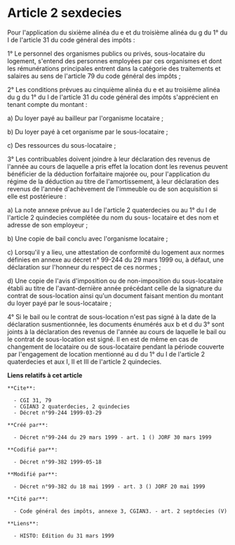 # Article 2 sexdecies

Pour l'application du sixième alinéa du e et du troisième alinéa du g du 1° du I de l'article 31 du code général des impôts :

1° Le personnel des organismes publics ou privés, sous-locataire du logement, s'entend des personnes employées par ces
organismes et dont les rémunérations principales entrent dans la catégorie des traitements et salaires au sens de l'article
79 du code général des impôts ;

2° Les conditions prévues au cinquième alinéa du e et au troisième alinéa du g du 1° du I de l'article 31 du code général des
impôts s'apprécient en tenant compte du montant :

a) Du loyer payé au bailleur par l'organisme locataire ;

b) Du loyer payé à cet organisme par le sous-locataire ;

c) Des ressources du sous-locataire ;

3° Les contribuables doivent joindre à leur déclaration des revenus de l'année au cours de laquelle a pris effet la location
dont les revenus peuvent bénéficier de la déduction forfaitaire majorée ou, pour l'application du régime de la déduction au
titre de l'amortissement, à leur déclaration des revenus de l'année d'achèvement de l'immeuble ou de son acquisition si elle
est postérieure :

a) La note annexe prévue au I de l'article 2 quaterdecies ou au 1° du I de l'article 2 quindecies complétée du nom du sous-
locataire et des nom et adresse de son employeur ;

b) Une copie de bail conclu avec l'organisme locataire ;

c) Lorsqu'il y a lieu, une attestation de conformité du logement aux normes définies en annexe au décret n° 99-244 du 29 mars
1999 ou, à défaut, une déclaration sur l'honneur du respect de ces normes ;

d) Une copie de l'avis d'imposition ou de non-imposition du sous-locataire établi au titre de l'avant-dernière année
précédant celle de la signature du contrat de sous-location ainsi qu'un document faisant mention du montant du loyer payé par
le sous-locataire ;

4° Si le bail ou le contrat de sous-location n'est pas signé à la date de la déclaration susmentionnée, les documents
énumérés aux b et d du 3° sont joints à la déclaration des revenus de l'année au cours de laquelle le bail ou le contrat de
sous-location est signé. Il en est de même en cas de changement de locataire ou de sous-locataire pendant la période couverte
par l'engagement de location mentionné au d du 1° du I de l'article 2 quaterdecies et aux I, II et III de l'article 2
quindecies.

**Liens relatifs à cet article**

	**Cite**:

	  - CGI 31, 79
	  - CGIAN3 2 quaterdecies, 2 quindecies
	  - Décret n°99-244 1999-03-29

	**Créé par**:

	  - Décret n°99-244 du 29 mars 1999 - art. 1 () JORF 30 mars 1999

	**Codifié par**:

	  - Décret n°99-382 1999-05-18

	**Modifié par**:

	  - Décret n°99-382 du 18 mai 1999 - art. 3 () JORF 20 mai 1999

	**Cité par**:

	  - Code général des impôts, annexe 3, CGIAN3. - art. 2 septdecies (V)

	**Liens**:

	  - HISTO: Edition du 31 mars 1999
